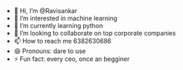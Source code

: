- 👋 Hi, I’m @Ravisankar
- 👀 I’m interested in machine learning 
- 🌱 I’m currently learning python 
- 💞️ I’m looking to collaborate on top corporate companies 
- 📫 How to reach me 6382630686 
- 😄 Pronouns: dare to use 
- ⚡ Fun fact: every ceo, once an begginer 

<!---
Ravisankar2444/Ravisankar2444 is a ✨ special ✨ repository because its `README.md` (this file) appears on your GitHub profile.
You can click the Preview link to take a look at your changes.
--->
